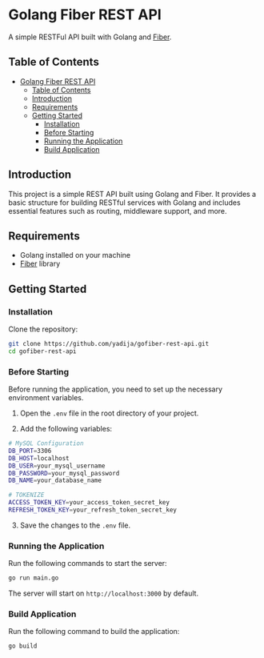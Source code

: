 # Golang Fiber REST API

A simple RESTFul API built with Golang and [Fiber](https://gofiber.io).

## Table of Contents

- [Golang Fiber REST API](#golang-fiber-rest-api)
  - [Table of Contents](#table-of-contents)
  - [Introduction](#introduction)
  - [Requirements](#requirements)
  - [Getting Started](#getting-started)
    - [Installation](#installation)
    - [Before Starting](#before-starting)
    - [Running the Application](#running-the-application)
    - [Build Application](#build-application)

## Introduction

This project is a simple REST API built using Golang and Fiber. It provides a basic structure for building RESTful services with Golang and includes essential features such as routing, middleware support, and more.

## Requirements

- Golang installed on your machine
- [Fiber](https://github.com/gofiber/fiber) library

## Getting Started

### Installation

Clone the repository:

```bash
git clone https://github.com/yadija/gofiber-rest-api.git
cd gofiber-rest-api
```

### Before Starting

Before running the application, you need to set up the necessary environment variables.

1. Open the `.env` file in the root directory of your project.

2. Add the following variables:

```bash
# MySQL Configuration
DB_PORT=3306
DB_HOST=localhost
DB_USER=your_mysql_username
DB_PASSWORD=your_mysql_password
DB_NAME=your_database_name

# TOKENIZE
ACCESS_TOKEN_KEY=your_access_token_secret_key
REFRESH_TOKEN_KEY=your_refresh_token_secret_key
```

3. Save the changes to the `.env` file.

### Running the Application

Run the following commands to start the server:

```bash
go run main.go
```

The server will start on `http://localhost:3000` by default.

### Build Application

Run the following command to build the application:

```bash
go build
```